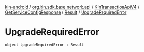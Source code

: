 [kin-android](../../../../index.md) / [org.kin.sdk.base.network.api](../../../index.md) / [KinTransactionApiV4](../../index.md) / [GetServiceConfigResponse](../index.md) / [Result](index.md) / [UpgradeRequiredError](./-upgrade-required-error.md)

# UpgradeRequiredError

`object UpgradeRequiredError : Result`